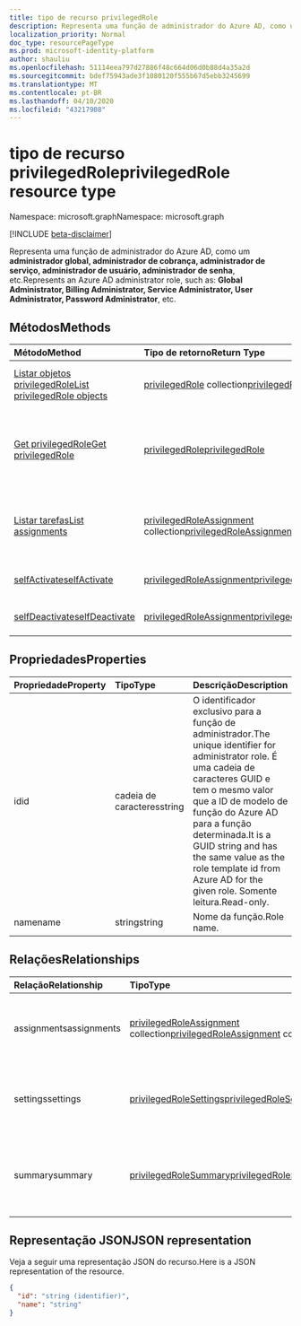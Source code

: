 ```yaml
---
title: tipo de recurso privilegedRole
description: Representa uma função de administrador do Azure AD, como um **administrador global, administrador de cobrança, administrador de serviço, administrador de usuário, administrador de senha**, etc.
localization_priority: Normal
doc_type: resourcePageType
ms.prod: microsoft-identity-platform
author: shauliu
ms.openlocfilehash: 51114eea797d27886f48c664d06d0b88d4a35a2d
ms.sourcegitcommit: bdef75943ade3f1080120f555b67d5ebb3245699
ms.translationtype: MT
ms.contentlocale: pt-BR
ms.lasthandoff: 04/10/2020
ms.locfileid: "43217908"
---
```

# <a name="privilegedrole-resource-type"></a><span data-ttu-id="2f117-103">tipo de recurso privilegedRole</span><span class="sxs-lookup"><span data-stu-id="2f117-103">privilegedRole resource type</span></span>

<span data-ttu-id="2f117-104">Namespace: microsoft.graph</span><span class="sxs-lookup"><span data-stu-id="2f117-104">Namespace: microsoft.graph</span></span>

[!INCLUDE [beta-disclaimer](../../includes/beta-disclaimer.md)]

<span data-ttu-id="2f117-105">Representa uma função de administrador do Azure AD, como um **administrador global, administrador de cobrança, administrador de serviço, administrador de usuário, administrador de senha**, etc.</span><span class="sxs-lookup"><span data-stu-id="2f117-105">Represents an Azure AD administrator role, such as: **Global Administrator, Billing Administrator, Service Administrator, User Administrator, Password Administrator**, etc.</span></span>


## <a name="methods"></a><span data-ttu-id="2f117-106">Métodos</span><span class="sxs-lookup"><span data-stu-id="2f117-106">Methods</span></span>

| <span data-ttu-id="2f117-107">Método</span><span class="sxs-lookup"><span data-stu-id="2f117-107">Method</span></span>           | <span data-ttu-id="2f117-108">Tipo de retorno</span><span class="sxs-lookup"><span data-stu-id="2f117-108">Return Type</span></span>    |<span data-ttu-id="2f117-109">Descrição</span><span class="sxs-lookup"><span data-stu-id="2f117-109">Description</span></span>|
|:---------------|:--------|:----------|
|[<span data-ttu-id="2f117-110">Listar objetos privilegedRole</span><span class="sxs-lookup"><span data-stu-id="2f117-110">List privilegedRole objects</span></span>](../api/privilegedrole-list.md) | <span data-ttu-id="2f117-111">[privilegedRole](privilegedrole.md) collection</span><span class="sxs-lookup"><span data-stu-id="2f117-111">[privilegedRole](privilegedrole.md) collection</span></span>|<span data-ttu-id="2f117-112">Obtenha a coleção de privilegedRole.</span><span class="sxs-lookup"><span data-stu-id="2f117-112">Get the collection of privilegedRole.</span></span>|
|[<span data-ttu-id="2f117-113">Get privilegedRole</span><span class="sxs-lookup"><span data-stu-id="2f117-113">Get privilegedRole</span></span>](../api/privilegedrole-get.md) | [<span data-ttu-id="2f117-114">privilegedRole</span><span class="sxs-lookup"><span data-stu-id="2f117-114">privilegedRole</span></span>](privilegedrole.md) |<span data-ttu-id="2f117-115">Leia as propriedades e os relacionamentos do objeto privilegedRole.</span><span class="sxs-lookup"><span data-stu-id="2f117-115">Read properties and relationships of privilegedRole object.</span></span>|
|[<span data-ttu-id="2f117-116">Listar tarefas</span><span class="sxs-lookup"><span data-stu-id="2f117-116">List assignments</span></span>](../api/privilegedrole-list-assignments.md) |<span data-ttu-id="2f117-117">[privilegedRoleAssignment](privilegedroleassignment.md) collection</span><span class="sxs-lookup"><span data-stu-id="2f117-117">[privilegedRoleAssignment](privilegedroleassignment.md) collection</span></span>| <span data-ttu-id="2f117-118">Obtenha uma coleção de objetos Assignment para essa função.</span><span class="sxs-lookup"><span data-stu-id="2f117-118">Get a assignment object collection for this role.</span></span>|
|[<span data-ttu-id="2f117-119">selfActivate</span><span class="sxs-lookup"><span data-stu-id="2f117-119">selfActivate</span></span>](../api/privilegedrole-selfactivate.md)|[<span data-ttu-id="2f117-120">privilegedRoleAssignment</span><span class="sxs-lookup"><span data-stu-id="2f117-120">privilegedRoleAssignment</span></span>](privilegedroleassignment.md)|<span data-ttu-id="2f117-121">Ative a função atribuída.</span><span class="sxs-lookup"><span data-stu-id="2f117-121">Activate the assigned role.</span></span>|
|[<span data-ttu-id="2f117-122">selfDeactivate</span><span class="sxs-lookup"><span data-stu-id="2f117-122">selfDeactivate</span></span>](../api/privilegedrole-selfdeactivate.md)|[<span data-ttu-id="2f117-123">privilegedRoleAssignment</span><span class="sxs-lookup"><span data-stu-id="2f117-123">privilegedRoleAssignment</span></span>](privilegedroleassignment.md)|<span data-ttu-id="2f117-124">Desative a função atribuída.</span><span class="sxs-lookup"><span data-stu-id="2f117-124">Deactivate the assigned role.</span></span>|

## <a name="properties"></a><span data-ttu-id="2f117-125">Propriedades</span><span class="sxs-lookup"><span data-stu-id="2f117-125">Properties</span></span>
| <span data-ttu-id="2f117-126">Propriedade</span><span class="sxs-lookup"><span data-stu-id="2f117-126">Property</span></span>     | <span data-ttu-id="2f117-127">Tipo</span><span class="sxs-lookup"><span data-stu-id="2f117-127">Type</span></span>   |<span data-ttu-id="2f117-128">Descrição</span><span class="sxs-lookup"><span data-stu-id="2f117-128">Description</span></span>|
|:---------------|:--------|:----------|
|<span data-ttu-id="2f117-129">id</span><span class="sxs-lookup"><span data-stu-id="2f117-129">id</span></span>|<span data-ttu-id="2f117-130">cadeia de caracteres</span><span class="sxs-lookup"><span data-stu-id="2f117-130">string</span></span>|<span data-ttu-id="2f117-131">O identificador exclusivo para a função de administrador.</span><span class="sxs-lookup"><span data-stu-id="2f117-131">The unique identifier for administrator role.</span></span> <span data-ttu-id="2f117-132">É uma cadeia de caracteres GUID e tem o mesmo valor que a ID de modelo de função do Azure AD para a função determinada.</span><span class="sxs-lookup"><span data-stu-id="2f117-132">It is a GUID string and has the same value as the role template id from Azure AD for the given role.</span></span> <span data-ttu-id="2f117-133">Somente leitura.</span><span class="sxs-lookup"><span data-stu-id="2f117-133">Read-only.</span></span>|
|<span data-ttu-id="2f117-134">name</span><span class="sxs-lookup"><span data-stu-id="2f117-134">name</span></span>|<span data-ttu-id="2f117-135">string</span><span class="sxs-lookup"><span data-stu-id="2f117-135">string</span></span>|<span data-ttu-id="2f117-136">Nome da função.</span><span class="sxs-lookup"><span data-stu-id="2f117-136">Role name.</span></span>|

## <a name="relationships"></a><span data-ttu-id="2f117-137">Relações</span><span class="sxs-lookup"><span data-stu-id="2f117-137">Relationships</span></span>
| <span data-ttu-id="2f117-138">Relação</span><span class="sxs-lookup"><span data-stu-id="2f117-138">Relationship</span></span> | <span data-ttu-id="2f117-139">Tipo</span><span class="sxs-lookup"><span data-stu-id="2f117-139">Type</span></span>   |<span data-ttu-id="2f117-140">Descrição</span><span class="sxs-lookup"><span data-stu-id="2f117-140">Description</span></span>|
|:---------------|:--------|:----------|
|<span data-ttu-id="2f117-141">assignments</span><span class="sxs-lookup"><span data-stu-id="2f117-141">assignments</span></span>|<span data-ttu-id="2f117-142">[privilegedRoleAssignment](privilegedroleassignment.md) collection</span><span class="sxs-lookup"><span data-stu-id="2f117-142">[privilegedRoleAssignment](privilegedroleassignment.md) collection</span></span>| <span data-ttu-id="2f117-143">As atribuições para essa função.</span><span class="sxs-lookup"><span data-stu-id="2f117-143">The assignments for this role.</span></span> <span data-ttu-id="2f117-144">Somente leitura.</span><span class="sxs-lookup"><span data-stu-id="2f117-144">Read-only.</span></span> <span data-ttu-id="2f117-145">Anulável.</span><span class="sxs-lookup"><span data-stu-id="2f117-145">Nullable.</span></span>|
|<span data-ttu-id="2f117-146">settings</span><span class="sxs-lookup"><span data-stu-id="2f117-146">settings</span></span>|[<span data-ttu-id="2f117-147">privilegedRoleSettings</span><span class="sxs-lookup"><span data-stu-id="2f117-147">privilegedRoleSettings</span></span>](privilegedrolesettings.md)| <span data-ttu-id="2f117-148">As configurações dessa função.</span><span class="sxs-lookup"><span data-stu-id="2f117-148">The settings for this role.</span></span> <span data-ttu-id="2f117-149">Somente leitura.</span><span class="sxs-lookup"><span data-stu-id="2f117-149">Read-only.</span></span> <span data-ttu-id="2f117-150">Anulável.</span><span class="sxs-lookup"><span data-stu-id="2f117-150">Nullable.</span></span>|
|<span data-ttu-id="2f117-151">summary</span><span class="sxs-lookup"><span data-stu-id="2f117-151">summary</span></span>|[<span data-ttu-id="2f117-152">privilegedRoleSummary</span><span class="sxs-lookup"><span data-stu-id="2f117-152">privilegedRoleSummary</span></span>](privilegedrolesummary.md)| <span data-ttu-id="2f117-153">As informações resumidas para essa função.</span><span class="sxs-lookup"><span data-stu-id="2f117-153">The summary information for this role.</span></span> <span data-ttu-id="2f117-154">Somente leitura.</span><span class="sxs-lookup"><span data-stu-id="2f117-154">Read-only.</span></span> <span data-ttu-id="2f117-155">Anulável.</span><span class="sxs-lookup"><span data-stu-id="2f117-155">Nullable.</span></span>|

## <a name="json-representation"></a><span data-ttu-id="2f117-156">Representação JSON</span><span class="sxs-lookup"><span data-stu-id="2f117-156">JSON representation</span></span>

<span data-ttu-id="2f117-157">Veja a seguir uma representação JSON do recurso.</span><span class="sxs-lookup"><span data-stu-id="2f117-157">Here is a JSON representation of the resource.</span></span>

<!-- {
  "blockType": "resource",
  "optionalProperties": [

  ],
  "keyProperty": "id",
  "baseType":"microsoft.graph.entity",
  "@odata.type": "microsoft.graph.privilegedRole"
}-->

```json
{
  "id": "string (identifier)",
  "name": "string"
}

```

<!-- uuid: 8fcb5dbc-d5aa-4681-8e31-b001d5168d79
2015-10-25 14:57:30 UTC -->
<!--
{
  "type": "#page.annotation",
  "description": "privilegedRole resource",
  "keywords": "",
  "section": "documentation",
  "tocPath": "",
  "suppressions": []
}
-->
